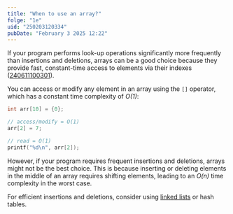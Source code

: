 ```yaml
---
title: "When to use an array?"
folge: "1e"
uid: "250203120334"
pubDate: "February 3 2025 12:22"
---
```


If your program performs look-up operations significantly more frequently than insertions and deletions, arrays can be a good choice because they provide fast, constant-time access to elements via their indexes ([240611100301](/note/240611100301)).

You can access or modify any element in an array using the `[]` operator, which has a constant time complexity of _O(1)_:

```c
int arr[10] = {0};

// access/modify = O(1)
arr[2] = 7;

// read = O(1)
printf("%d\n", arr[2]);
```

However, if your program requires frequent insertions and deletions, arrays might not be the best choice. This is because inserting or deleting elements in the middle of an array requires shifting elements, leading to an _O(n)_ time complexity in the worst case.

For efficient insertions and deletions, consider using [linked lists](/note/241026090000) or hash tables.